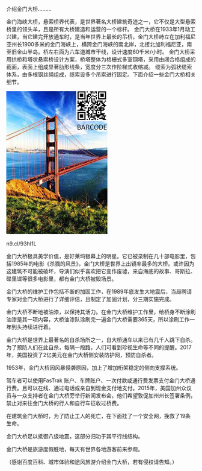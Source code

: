 介绍金门大桥.........


金门海峡大桥，悬索桥界代表，是世界著名大桥建筑奇迹之一，它不仅是大型悬索桥里的领头羊，且是所有大桥建造和运营的一个标杆。
金门大桥在1933年1月动工兴建，当它建完开放通车时，是当年世界上最长的吊桥，金门大桥峙立在加利福尼亚州长1900多米的金门海峡上，横跨金门海峡的南北岸，北接北加利福尼亚，南至旧金山半岛。桥左右面为六车道城市干线，设计速度60千米/小时。
金门大桥采用拱桥和塔状悬索桥设计方案，桥塔整体为格栅式多室钢塔，采用由闭合格组成的截面，表面上组成显著肋形线条，宽度分三次作阶梯式收缩减。
缆索为弧状缆索体系，由多根钢丝绳组成，缆索设多个吊索进行固定。下面介绍一些金门大桥相关细节。

    
![介绍金门大桥](https://github.com/ywangnccu/ywang/blob/main/images/GOLDEN_GATE_BRIDGE.jpg)

n9.cl/93hI1L

金门大桥极具美学价值，是好莱坞银幕上的明星。它已被录制在几十部电影里，包括1985年的电影《杀戮的风景》，金门大桥是世界上出镜率最多的大桥。或许因为这建筑不可能被破坏，导演们似乎喜欢把它变作废墟，来自海底的故事、哥斯拉、碟里谍等很多电影里，都有金门大桥被毁场景。

金门大桥的维护工作包括不断的加固工作，在1989年底发生大地震后，当局聘请专家对金门大桥进行了详细评估，且制定了加固计划，分三期实施完成。

金门大桥不断地被油漆，以保持其活力。在金门大桥维护工作里，给桥身不断涂刷油漆是其一项内容，大桥油漆队涂刷完一遍金门大桥需要365天，所以涂刷工作一年到头持续进行着。

金门大桥是世界上最著名的自杀场所之一，自大桥通车以来已有几千人跳下自杀。为了预防人们在此自杀，每隔一段路，人们可看到珍视生命等不同的提醒。2017年，美国投资了2亿美元在金门大桥侧安装防护网，预防自杀者。

1953年，金门大桥因风暴侵袭原因，加上了增加桁架稳定的侧向支撑系统。

驾车者可以使用FasTrak 账户、车牌账户、一次付款或通行费发票支付金门大桥通行费。且可以在线、通过电话或亲自到现金支付地支付。2015年，美国加州众议员与一众支持者在金门大桥旁举行新闻发布会，他们希望敦促加州州长签署条例，禁止对来往金门大桥的行人和自行车征收过桥费。

在建筑金门大桥时，为了防止工人的死亡，在下面挂了一个安全网，挽救了19条生命。

金门大桥足以抵御八级地震，这部分归功于其平行线结构。

金门大桥是旅游度假胜地，每天有世界各地游客前来参观。


（感谢百度百科、城市体验和途风旅游介绍金门大桥，若有侵权请告知。）
